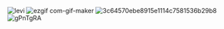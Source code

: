![levi](https://user-images.githubusercontent.com/55863344/113024001-72ba0f80-91b0-11eb-9fbc-522997dd6969.gif)
![ezgif com-gif-maker](https://user-images.githubusercontent.com/55863344/113026171-fd9c0980-91b2-11eb-891f-a13f3a1e7de5.gif)
![3c64570ebe8915e1114c7581536b29b8](https://user-images.githubusercontent.com/55863344/113023122-85801480-91af-11eb-89a8-76cb8df60280.gif)
![gPnTgRA](https://user-images.githubusercontent.com/55863344/113024643-30dd9900-91b1-11eb-976e-652638f17de2.gif)






